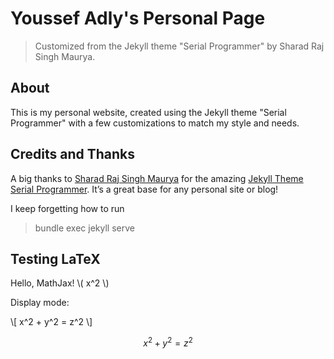 # Youssef Adly's Personal Page

> Customized from the Jekyll theme "Serial Programmer" by Sharad Raj Singh Maurya.

## About

This is my personal website, created using the Jekyll theme "Serial Programmer" with a few customizations to match my style and needs.

## Credits and Thanks

A big thanks to [Sharad Raj Singh Maurya](https://github.com/sharadcodes) for the amazing [Jekyll Theme Serial Programmer](https://github.com/sharadcodes/jekyll-theme-serial-programmer). It’s a great base for any personal site or blog!

I keep forgetting how to run

> bundle exec jekyll serve

## Testing LaTeX

Hello, MathJax! \\( x^2 \\)

Display mode:

\\[ x^2 + y^2 = z^2 \\]

$$
x^2 + y^2 = z^2
$$

